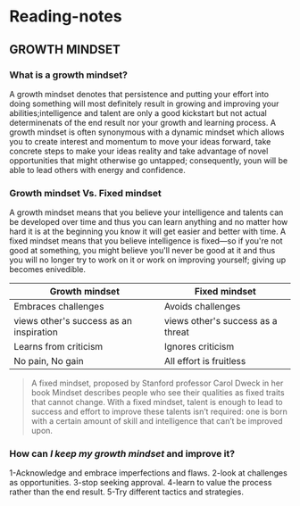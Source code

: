 # Reading-notes
## GROWTH MINDSET

### What is a growth mindset?
A growth mindset denotes that persistence and putting your effort into doing something will most definitely result in growing and improving your abilities;intelligence and talent are only a good kickstart but not actual determinenats of the end result nor your growth and learning process. A growth mindset is often synonymous with a dynamic mindset which  allows you to create interest and momentum to move your ideas forward, take concrete steps to make your ideas reality and take advantage of novel opportunities that might otherwise go untapped; consequently, youn will be able to lead others with energy and confidence.


### Growth mindset Vs. Fixed mindset

A growth mindset means that you believe your intelligence and talents can be developed over time and thus you can learn anything and no matter how hard it is at the beginning you know it will get easier and better with time. A fixed mindset means that you believe intelligence is fixed—so if you're not good at something, you might believe you'll never be good at it and thus you will no longer try to work on it or work on improving yourself; giving up becomes enivedible.



Growth mindset  | Fixed mindset
------------ | -------------
Embraces challenges | Avoids challenges
views other's success as an inspiration |views other's success as a threat
Learns from criticism | Ignores criticism
No pain, No gain | All effort is fruitless



> A fixed mindset, proposed by Stanford professor Carol Dweck in her book Mindset describes people who see their qualities as fixed traits that cannot change. With a fixed mindset, talent is enough to lead to success and effort to improve these talents isn’t required: one is born with a certain amount of skill and intelligence that can’t be improved upon. 

### How can *I keep my growth mindset* and improve it?
1-Acknowledge and embrace imperfections and flaws.
2-look at challenges as opportunities.
3-stop seeking approval.
4-learn to value the process rather than the end result.
5-Try different tactics and strategies.
